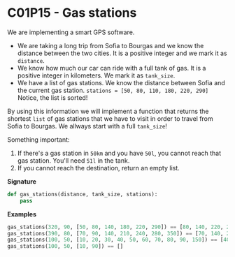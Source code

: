 # C01P15 - Gas stations

We are implementing a smart GPS software.

-   We are taking a long trip from Sofia to Bourgas and we know the distance between the two cities. It is a positive integer and we mark it as `distance`.
-   We know how much our car can ride with a full tank of gas. It is a positive integer in kilometers. We mark it as `tank_size`.
-   We have a list of gas stations. We know the distance between Sofia and the current gas station. `stations = [50, 80, 110, 180, 220, 290]` Notice, the list is sorted!

By using this information we will implement a function that returns the shortest `list` of gas stations that we have to visit in order to travel from Sofia to Bourgas. We allways start with a full `tank_size`!

Something important:

1. If there's a gas station in `50km` and you have `50l`, you cannot reach that gas station. You'll need `51l` in the tank.
1. If you cannot reach the destination, return an empty list.

**Signature**

```python
def gas_stations(distance, tank_size, stations):
    pass
```

**Examples**

```python
gas_stations(320, 90, [50, 80, 140, 180, 220, 290]) == [80, 140, 220, 290]
gas_stations(390, 80, [70, 90, 140, 210, 240, 280, 350]) == [70, 140, 210, 280, 350]
gas_stations(100, 50, [10, 20, 30, 40, 50, 60, 70, 80, 90, 150]) == [40, 80]
gas_stations(100, 50, [10, 90]) == []
```